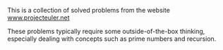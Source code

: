 This is a collection of solved problems from the website www.projecteuler.net

These problems typically require some outside-of-the-box thinking, especially dealing with concepts such as
prime numbers and recursion.
